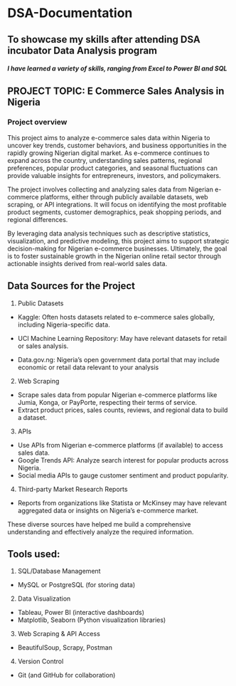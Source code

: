 # DSA-Documentation
## To showcase my skills after attending DSA incubator  Data Analysis program
##### I have learned a variety of skills, ranging from Excel to Power BI and SQL

## PROJECT TOPIC: E Commerce  Sales Analysis in Nigeria  

### Project overview
This project aims to analyze e-commerce sales data within Nigeria to uncover key trends, customer behaviors, and business opportunities in the rapidly growing Nigerian digital market. As e-commerce continues to expand across the country, understanding sales patterns, regional preferences, popular product categories, and seasonal fluctuations can provide valuable insights for entrepreneurs, investors, and policymakers.

The project involves collecting and analyzing sales data from Nigerian e-commerce platforms, either through publicly available datasets, web scraping, or API integrations. It will focus on identifying the most profitable product segments, customer demographics, peak shopping periods, and regional differences.

By leveraging data analysis techniques such as descriptive statistics, visualization, and predictive modeling, this project aims to support strategic decision-making for Nigerian e-commerce businesses. Ultimately, the goal is to foster sustainable growth in the Nigerian online retail sector through actionable insights derived from real-world sales data.

## Data Sources for the Project


1. Public Datasets

  * Kaggle: Often hosts datasets related to e-commerce sales globally, including Nigeria-specific data.

  * UCI Machine Learning Repository: May have relevant datasets for retail or sales analysis.
  * Data.gov.ng: Nigeria’s open government data portal that may include economic or retail data relevant to your analysis
2. Web Scraping

  * Scrape sales data from popular Nigerian e-commerce platforms like Jumia, Konga, or PayPorte, respecting their terms of service.
  * Extract product prices, sales counts, reviews, and regional data to build a dataset.
3. APIs

  * Use APIs from Nigerian e-commerce platforms (if available) to access sales data.
  * Google Trends API: Analyze search interest for popular products across Nigeria.
  * Social media APIs to gauge customer sentiment and product popularity.
    
4. Third-party Market Research Reports

  * Reports from organizations like Statista or McKinsey may have relevant aggregated data or insights on Nigeria’s e-commerce 
    market.

  These diverse sources have helped me build a comprehensive understanding and effectively analyze the required information.

## Tools used:

1. SQL/Database Management
 * MySQL or PostgreSQL (for storing data)
2. Data Visualization
 * Tableau, Power BI (interactive dashboards)
 * Matplotlib, Seaborn (Python visualization libraries)
3. Web Scraping & API Access
 * BeautifulSoup, Scrapy, Postman
4. Version Control
 * Git (and GitHub for collaboration)





